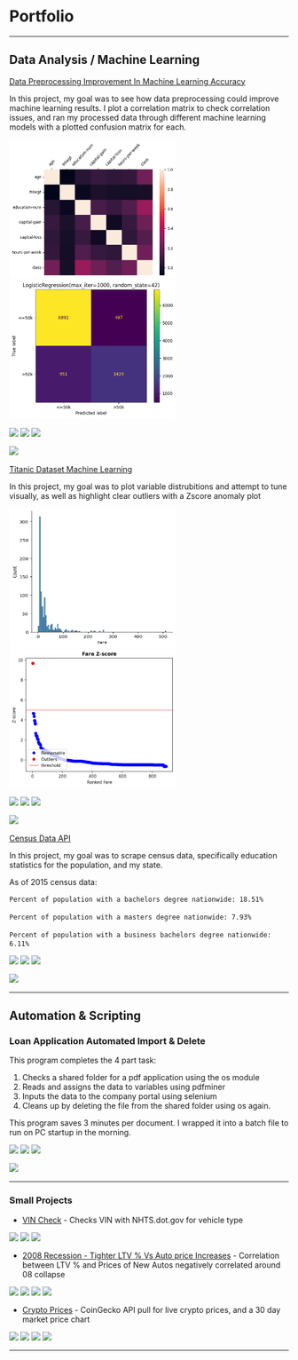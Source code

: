 # Portfolio

---

## Data Analysis / Machine Learning

[Data Preprocessing Improvement In Machine Learning Accuracy](https://J-Pitts.github.io)

In this project, my goal was to see how data preprocessing could improve machine learning results. I plot a correlation matrix to check correlation issues, and ran my processed data through different machine learning models with a plotted confusion matrix for each.

<img src="images/CorrelationMatrix.png?" width="300" height="250"/> <img src="images/LogisticRegressionConfusionMatrix.png?" width="300" height="250"/>

[![](https://img.shields.io/badge/Python-white?logo=Python)](#) [![](https://img.shields.io/badge/pdfminer-white?logo=Python)](#) [![](https://img.shields.io/badge/Selenium-white?logo=Selenium)](#)

[![](https://colab.research.google.com/assets/colab-badge.svg)](https://colab.research.google.com/github/J-Pitts/J-Pitts.github.io/blob/master/AdultIncomePrediction.ipynb)

[Titanic Dataset Machine Learning](https://J-Pitts.github.io)

In this project, my goal was to plot variable distrubitions and attempt to tune visually, as well as highlight clear outliers with a Zscore anomaly plot

<img src="images/FareDistribution.png?" width="300" height="250"/> <img src="images/FareZScore.png?" width="300" height="250"/>

[![](https://img.shields.io/badge/Python-white?logo=Python)](#) [![](https://img.shields.io/badge/pdfminer-white?logo=Python)](#) [![](https://img.shields.io/badge/Selenium-white?logo=Selenium)](#)

[![](https://colab.research.google.com/assets/colab-badge.svg)](https://colab.research.google.com/github/J-Pitts/J-Pitts.github.io/blob/master/TitanicML.ipynb)


[Census Data API](https://J-Pitts.github.io)

In this project, my goal was to scrape census data, specifically education statistics for the population, and my state.

As of 2015 census data:

    Percent of population with a bachelors degree nationwide: 18.51%

    Percent of population with a masters degree nationwide: 7.93%

    Percent of population with a business bachelors degree nationwide: 6.11%

[![](https://img.shields.io/badge/Python-white?logo=Python)](#) [![](https://img.shields.io/badge/censusdata-white?logo=Python)](#) [![](https://img.shields.io/badge/pandas-lightgrey?logo=pandas)](#)

[![](https://colab.research.google.com/assets/colab-badge.svg)](https://colab.research.google.com/github/J-Pitts/J-Pitts.github.io/blob/master/CensusData.ipynb)

---
## Automation & Scripting

### Loan Application Automated Import & Delete

This program completes the 4 part task:
 1. Checks a shared folder for a pdf application using the os module
 2. Reads and assigns the data to variables using pdfminer
 3. Inputs the data to the company portal using selenium
 4. Cleans up by deleting the file from the shared folder using os again.
 
This program saves 3 minutes per document. I wrapped it into a batch file to run on PC startup in the morning.

[![](https://img.shields.io/badge/Python-white?logo=Python)](#) [![](https://img.shields.io/badge/pdfminer-white?logo=Python)](#) [![](https://img.shields.io/badge/Selenium-white?logo=Selenium)](#)

[![](https://colab.research.google.com/assets/colab-badge.svg)](https://colab.research.google.com/github/J-Pitts/J-Pitts.github.io/blob/master/AutoImportPDF.ipynb)


---

### Small Projects

- [VIN Check](https://colab.research.google.com/github/J-Pitts/J-Pitts.github.io/blob/master/VIN_Check.ipynb) - Checks VIN with NHTS.dot.gov for vehicle type 

[![](https://img.shields.io/badge/Python-white?logo=Python)](#) [![](https://img.shields.io/badge/tkinter-white?logo=Python)](#) [![](https://img.shields.io/badge/BeautifulSoup-white?logo=Python)](#)

- [2008 Recession - Tighter LTV % Vs Auto price Increases](https://colab.research.google.com/github/J-Pitts/J-Pitts.github.io/blob/master/Copy_of_08CrisisLTVCarPrices.ipynb) - Correlation between LTV % and Prices of New Autos negatively correlated around 08 collapse

[![](https://img.shields.io/badge/Python-white?logo=Python)](#) [![](https://img.shields.io/badge/NumPy-lightgrey?logo=NumPy)](#) [![](https://img.shields.io/badge/pandas-lightgrey?logo=pandas)](#) [![](https://img.shields.io/badge/matplotlib-white?logo=Python)](#)


- [Crypto Prices](https://colab.research.google.com/github/J-Pitts/J-Pitts.github.io/blob/master/CryptoTracker.ipynb) - CoinGecko API pull for live crypto prices, and a 30 day market price chart

[![](https://img.shields.io/badge/Python-white?logo=Python)](#) [![](https://img.shields.io/badge/seaborn-white?logo=Python)](#) [![](https://img.shields.io/badge/pandas-lightgrey?logo=pandas)](#) [![](https://img.shields.io/badge/matplotlib-white?logo=Python)](#)

---


